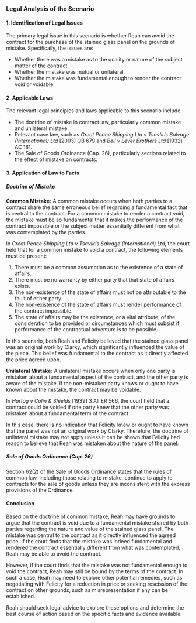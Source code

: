 ### Legal Analysis of the Scenario

#### 1. Identification of Legal Issues

The primary legal issue in this scenario is whether Reah can avoid the contract for the purchase of the stained glass panel on the grounds of mistake. Specifically, the issues are:
- Whether there was a mistake as to the quality or nature of the subject matter of the contract.
- Whether the mistake was mutual or unilateral.
- Whether the mistake was fundamental enough to render the contract void or voidable.

#### 2. Applicable Laws

The relevant legal principles and laws applicable to this scenario include:
- The doctrine of mistake in contract law, particularly common mistake and unilateral mistake.
- Relevant case law, such as *Great Peace Shipping Ltd v Tsavliris Salvage (International) Ltd* [2003] QB 679 and *Bell v Lever Brothers Ltd* [1932] AC 161.
- The Sale of Goods Ordinance (Cap. 26), particularly sections related to the effect of mistake on contracts.

#### 3. Application of Law to Facts

##### Doctrine of Mistake

**Common Mistake:**
A common mistake occurs when both parties to a contract share the same erroneous belief regarding a fundamental fact that is central to the contract. For a common mistake to render a contract void, the mistake must be so fundamental that it makes the performance of the contract impossible or the subject matter essentially different from what was contemplated by the parties.

In *Great Peace Shipping Ltd v Tsavliris Salvage (International) Ltd*, the court held that for a common mistake to void a contract, the following elements must be present:
1. There must be a common assumption as to the existence of a state of affairs.
2. There must be no warranty by either party that that state of affairs exists.
3. The non-existence of the state of affairs must not be attributable to the fault of either party.
4. The non-existence of the state of affairs must render performance of the contract impossible.
5. The state of affairs may be the existence, or a vital attribute, of the consideration to be provided or circumstances which must subsist if performance of the contractual adventure is to be possible.

In this scenario, both Reah and Felicity believed that the stained glass panel was an original work by Clarky, which significantly influenced the value of the piece. This belief was fundamental to the contract as it directly affected the price agreed upon.

**Unilateral Mistake:**
A unilateral mistake occurs when only one party is mistaken about a fundamental aspect of the contract, and the other party is aware of the mistake. If the non-mistaken party knows or ought to have known about the mistake, the contract may be voidable.

In *Hartog v Colin & Shields* [1939] 3 All ER 566, the court held that a contract could be voided if one party knew that the other party was mistaken about a fundamental term of the contract.

In this case, there is no indication that Felicity knew or ought to have known that the panel was not an original work by Clarky. Therefore, the doctrine of unilateral mistake may not apply unless it can be shown that Felicity had reason to believe that Reah was mistaken about the nature of the panel.

##### Sale of Goods Ordinance (Cap. 26)

Section 62(2) of the Sale of Goods Ordinance states that the rules of common law, including those relating to mistake, continue to apply to contracts for the sale of goods unless they are inconsistent with the express provisions of the Ordinance.

#### Conclusion

Based on the doctrine of common mistake, Reah may have grounds to argue that the contract is void due to a fundamental mistake shared by both parties regarding the nature and value of the stained glass panel. The mistake was central to the contract as it directly influenced the agreed price. If the court finds that the mistake was indeed fundamental and rendered the contract essentially different from what was contemplated, Reah may be able to avoid the contract.

However, if the court finds that the mistake was not fundamental enough to void the contract, Reah may still be bound by the terms of the contract. In such a case, Reah may need to explore other potential remedies, such as negotiating with Felicity for a reduction in price or seeking rescission of the contract on other grounds, such as misrepresentation if any can be established.

Reah should seek legal advice to explore these options and determine the best course of action based on the specific facts and evidence available.